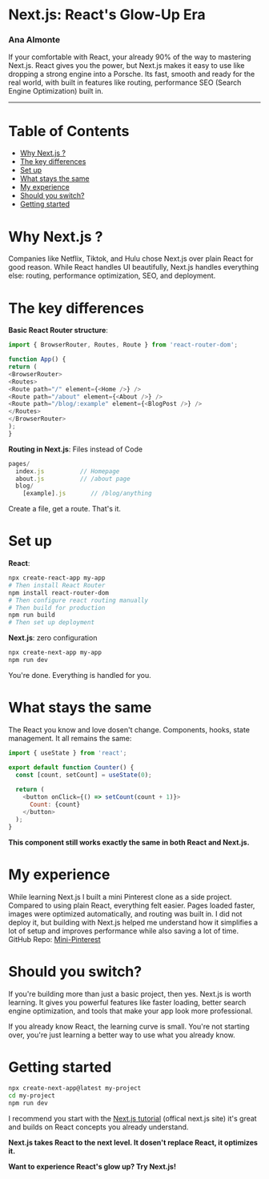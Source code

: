 # Next.js: React's Glow-Up Era

### Ana Almonte

 If your comfortable with React, your already 90% of the way to mastering Next.js. React gives you the power, but Next.js makes it easy to use like dropping a strong engine into a Porsche. Its fast, smooth and ready for the real world, with built in features like routing,  performance SEO (Search Engine Optimization)  built in.

---

# Table of Contents

- [Why Next.js ?](#why-Nextjs-)
- [The key differences](#the-key-differences)
- [Set up](#set-up)
- [What stays the same](#what-stays-the-same)
- [My experience](#my-experience)
- [Should you switch?](#should-you-switch)
- [Getting started](#getting-started)
# Why Next.js ?

Companies like Netflix, Tiktok, and Hulu chose Next.js over plain React for good reason. While React handles UI beautifully, Next.js handles everything else: routing, performance optimization, SEO, and deployment.

# The key differences
 **Basic React Router structure**:

``` javascript
import { BrowserRouter, Routes, Route } from 'react-router-dom';

function App() {
return (
<BrowserRouter>
<Routes>
<Route path="/" element={<Home />} />
<Route path="/about" element={<About />} />
<Route path="/blog/:example" element={<BlogPost />} />
</Routes>
</BrowserRouter>
);
}
```
**Routing in Next.js**: Files instead of Code

```javascript
pages/
  index.js          // Homepage
  about.js          // /about page
  blog/
    [example].js       // /blog/anything

```
Create a file, get a route. That's it.
# Set up

**React**:
```bash
npx create-react-app my-app
# Then install React Router
npm install react-router-dom
# Then configure react routing manually
# Then build for production
npm run build
# Then set up deployment
```
**Next.js**:  zero configuration 
```bash
npx create-next-app my-app
npm run dev
```
You're done. Everything is handled for you. 

# What stays the same

The React you know and love dosen't change. Components, hooks, state management.
 It all remains the same: 
```javascript
import { useState } from 'react';

export default function Counter() {
  const [count, setCount] = useState(0);
  
  return (
    <button onClick={() => setCount(count + 1)}>
      Count: {count}
    </button>
  );
}
```
**This component still works exactly the same in both React and Next.js.**

# My experience
While learning Next.js I built a mini Pinterest clone as a side project. Compared to using plain React, everything felt easier. Pages loaded faster, images were optimized automatically, and routing was built in. I did not deploy it, but building with Next.js helped me understand how it simplifies a lot of setup and improves performance while also saving a lot of time. 
GitHub Repo: [Mini-Pinterest](https://github.com/Ana039/Mini-Pinterest)


# Should you switch?

If you're building more than just a basic project, then yes. Next.js is worth learning. It gives you powerful features like faster loading, better search engine optimization, and tools that make your app look more professional.

If you already know React, the learning curve is small. You're not starting over, you're just learning a better way to use what you already know.

# Getting started

```bash
npx create-next-app@latest my-project
cd my-project
npm run dev
```
I recommend you start with the [Next.js tutorial](https://nextjs.org/learn) (offical next.js site) it's great and builds on React concepts you already understand.

**Next.js takes React to the next level. It dosen't replace React, it optimizes it.** 

**Want to experience React's glow up? Try Next.js!**
